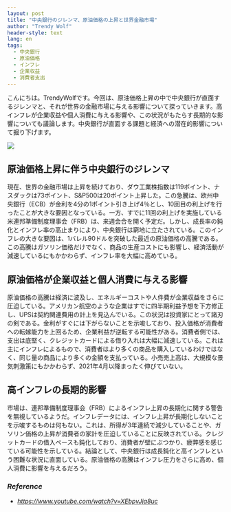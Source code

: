 ```yaml
---
layout: post
title: "中央銀行のジレンマ、原油価格の上昇と世界金融市場"
author: "Trendy Wolf"
header-style: text
lang: en
tags:
  - 中央銀行
  - 原油価格
  - インフレ
  - 企業収益
  - 消費者支出
---
```


こんにちは。TrendyWolfです。今回は、原油価格上昇の中で中央銀行が直面するジレンマと、それが世界の金融市場に与える影響について探っていきます。高インフレが企業収益や個人消費に与える影響や、この状況がもたらす長期的な影響についても議論します。中央銀行が直面する課題と経済への潜在的影響について掘り下げます。

<img
    src="https://i.ytimg.com/vi/XEbpvJja8uc/hqdefault.jpg"
/>


## 原油価格上昇に伴う中央銀行のジレンマ
現在、世界の金融市場は上昇を続けており、ダウ工業株指数は119ポイント、ナスダックは73ポイント、S&P500は20ポイント上昇した。この急騰は、欧州中央銀行（ECB）が金利を4分の1ポイント引き上げ4％とし、10回目の利上げを行ったことが大きな要因となっている。一方、すでに11回の利上げを実施している米連邦準備制度理事会（FRB）は、来週会合を開く予定だ。しかし、成長率の鈍化とインフレ率の高止まりにより、中央銀行は窮地に立たされている。このインフレの大きな要因は、1バレル90ドルを突破した最近の原油価格の高騰である。この高騰はガソリン価格だけでなく、商品の生産コストにも影響し、経済活動が減速しているにもかかわらず、インフレ率を大幅に高めている。

## 原油価格が企業収益と個人消費に与える影響
原油価格の高騰は経済に波及し、エネルギーコストや人件費が企業収益をさらに圧迫している。アメリカン航空のような企業はすでに四半期利益予想を下方修正し、UPSは契約関連費用の計上を見込んでいる。この状況は投資家にとって諸刃の剣である。金利がすぐには下がらないことを示唆しており、投入価格が消費者への転嫁能力を上回るため、企業利益が逆転する可能性がある。消費者側では、支出は底堅く、クレジットカードによる借り入れは大幅に減速している。これは主にインフレによるもので、消費者はより多くの商品を購入しているわけではなく、同じ量の商品により多くの金額を支払っている。小売売上高は、大規模な景気刺激策にもかかわらず、2021年4月以降まったく伸びていない。

## 高インフレの長期的影響
市場は、連邦準備制度理事会（FRB）によるインフレ上昇の長期化に関する警告を無視しているようだ。インフレデータには、インフレ上昇が長期化しないことを示唆するものは何もない。これは、所得が3年連続で減少していることや、ガソリン価格の上昇が消費者の家計を圧迫していることに反映されている。クレジットカードの借入ペースも鈍化しており、消費者が壁にぶつかり、疲弊感を感じている可能性を示している。結論として、中央銀行は成長鈍化と高インフレという困難な状況に直面している。原油価格の高騰はインフレ圧力をさらに高め、個人消費に影響を与えるだろう。


### _Reference_
- _https://www.youtube.com/watch?v=XEbpvJja8uc_

